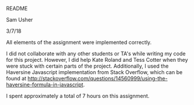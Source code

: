 README

Sam Usher

3/7/18

All elements of the assignment were implemented correctly.


I did not collaborate with any other students or TA's while writing my code for this project. However, I did help Kate Roland and Tess Cotter when they were stuck with certain parts of the project. Additionally, I used the Haversine Javascript implementation from Stack Overflow, which can be found at http://stackoverflow.com/questions/14560999/using-the-haversine-formula-in-javascript.

I spent approximately a total of 7 hours on this assignment.